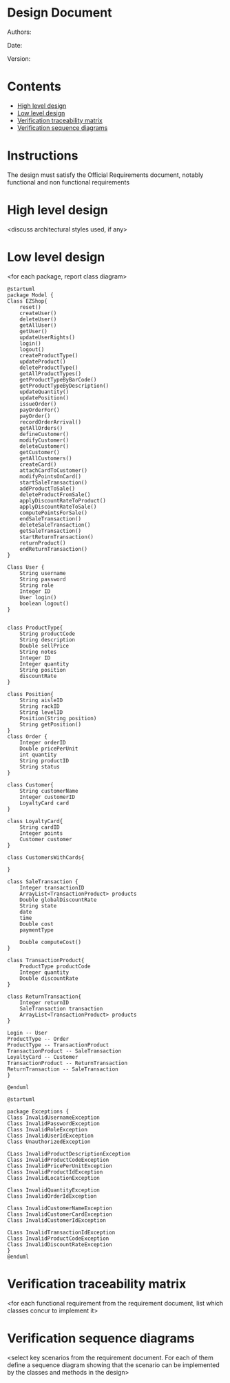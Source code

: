 # Design Document 


Authors: 

Date:

Version:


# Contents

- [High level design](#package-diagram)
- [Low level design](#class-diagram)
- [Verification traceability matrix](#verification-traceability-matrix)
- [Verification sequence diagrams](#verification-sequence-diagrams)

# Instructions

The design must satisfy the Official Requirements document, notably functional and non functional requirements

# High level design 

<discuss architectural styles used, if any>
<report package diagram>






# Low level design

<for each package, report class diagram>

```plantuml
@startuml
package Model {
Class EZShop{
    reset()
    createUser()
    deleteUser()
    getAllUser()
    getUser()
    updateUserRights()
    login()
    logout()
    createProductType()
    updateProduct()
    deleteProductType()
    getAllProductTypes()
    getProductTypeByBarCode()
    getProductTypeByDescription()
    updateQuantity()
    updatePosition()
    issueOrder()
    payOrderFor()
    payOrder()
    recordOrderArrival()
    getAllOrders()
    defineCustomer()
    modifyCustomer()
    deleteCustomer()
    getCustomer()
    getAllCustomers()
    createCard()
    attachCardToCustomer()
    modifyPointsOnCard()
    startSaleTransaction()
    addProductToSale()
    deleteProductFromSale()
    applyDiscountRateToProduct()
    applyDiscountRateToSale()
    computePointsForSale()
    endSaleTransaction()
    deleteSaleTransaction()
    getSaleTransaction()
    startReturnTransaction()
    returnProduct()
    endReturnTransaction()
}

Class User {
    String username
    String password
    String role
    Integer ID
    User login()
    boolean logout()
}


class ProductType{
    String productCode
    String description
    Double sellPrice
    String notes
    Integer ID
    Integer quantity
    String position
    discountRate
}

class Position{
    String aisleID
    String rackID
    String levelID
    Position(String position)
    String getPosition()
}
class Order {
    Integer orderID
    Double pricePerUnit
    int quantity
    String productID
    String status
}

class Customer{
    String customerName
    Integer customerID
    LoyaltyCard card
}

class LoyaltyCard{
    String cardID
    Integer points
    Customer customer
}

class CustomersWithCards{

}

class SaleTransaction {
    Integer transactionID
    ArrayList<TransactionProduct> products
    Double globalDiscountRate
    String state
    date
    time
    Double cost
    paymentType

    Double computeCost()
}

class TransactionProduct{
    ProductType productCode
    Integer quantity
    Double discountRate
}

class ReturnTransaction{
    Integer returnID
    SaleTransaction transaction
    ArrayList<TransactionProduct> products
}

Login -- User
ProductType -- Order
ProductType -- TransactionProduct
TransactionProduct -- SaleTransaction
LoyaltyCard -- Customer
TransactionProduct -- ReturnTransaction
ReturnTransaction -- SaleTransaction
}

@enduml
```
```plantuml
@startuml

package Exceptions {
Class InvalidUsernameException
Class InvalidPasswordException
Class InvalidRoleException
Class InvalidUserIdException
Class UnauthorizedException

CLass InvalidProductDescriptionException
Class InvalidProductCodeException
Class InvalidPricePerUnitException
Class InvalidProductIdException
Class InvalidLocationException

Class InvalidQuantityException
Class InvalidOrderIdException

Class InvalidCustomerNameException
Class InvalidCustomerCardException
Class InvalidCustomerIdException

CLass InvalidTransactionIdException
Class InvalidProductCodeException
Class InvalidDiscountRateException
}
@enduml
```

# Verification traceability matrix

\<for each functional requirement from the requirement document, list which classes concur to implement it>











# Verification sequence diagrams 
\<select key scenarios from the requirement document. For each of them define a sequence diagram showing that the scenario can be implemented by the classes and methods in the design>

